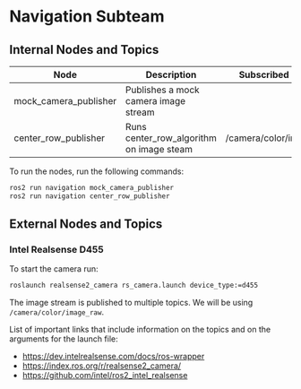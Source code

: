 # Navigation Subteam

## Internal Nodes and Topics

| Node                  | Description                              | Subscribed Topics       | Published Topics       |
| --------------------- | ---------------------------------------- | ----------------------- | ---------------------- |
| mock_camera_publisher | Publishes a mock camera image stream     |                         | navigation/mock_camera |
| center_row_publisher  | Runs center_row_algorithm on image steam | /camera/color/image_raw | navigation/center_row  |

To run the nodes, run the following commands:

```bash
ros2 run navigation mock_camera_publisher
ros2 run navigation center_row_publisher
```

## External Nodes and Topics

### Intel Realsense D455

To start the camera run:

```bash
roslaunch realsense2_camera rs_camera.launch device_type:=d455
```

The image stream is published to multiple topics. We will be using `/camera/color/image_raw`.

List of important links that include information on the topics and on the arguments for the launch file:

- https://dev.intelrealsense.com/docs/ros-wrapper
- https://index.ros.org/r/realsense2_camera/
- https://github.com/intel/ros2_intel_realsense
